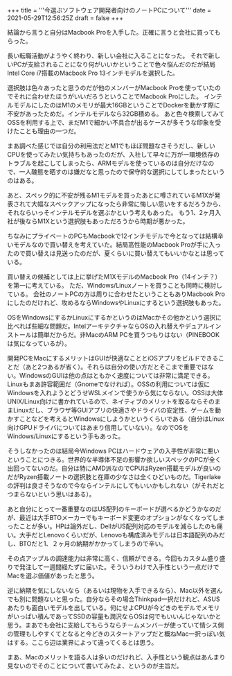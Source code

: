 +++
title = '''今選ぶソフトウェア開発者向けのノートPCについて'''
date = 2021-05-29T12:56:25Z
draft = false
+++

結論から言うと自分はMacbook Proを入手した。正確に言うと会社に買ってもらった。

長い転職活動がようやく終わり、新しい会社に入ることになった。
それで新しいPCが支給されることになり何がいいかということで色々悩んだのだが結局Intel Core i7搭載のMacbook Pro 13インチモデルを選択した。

選択肢は色々あったと思うのだが他のメンバーがMacbook Proを使っていたのでそれに合わせたほうがいいだろうということでMacbook Proにした。
インテルモデルにしたのはM1のメモリが最大16GBということでDockerを動かす際に不安があったためだ。インテルモデルなら32GB積める。
あと色々検索してみてOSSを利用する上で、まだM1で細かい不具合が出るケースが多そうな印象を受けたことも理由の一つだ。

まあ調べた感じでは自分の利用法だとM1でもほぼ問題なさそうだし、新しいCPUを使ってみたい気持ちもあったのだが、入社して早々に万が一環境依存のトラブルを起こしてしまったら、ARMモデルを使っているのは自分だけなので、一人醜態を晒すのは嫌だなと思ったので保守的な選択にしてしまったというのはある。

あと、スペック的に不安が残るM1モデルを買ったあとに噂されているM1Xが発表されて大幅なスペックアップになったら非常に悔しい思いをするだろうから、それならいっそインテルモデルを選ぶかという考えもあった。
もう1、2ヶ月入社が後ならM1Xという選択肢もあっただろうから時期が悪かった。

ちなみにプライベートのPCもMacbookで12インチモデルで今となっては結構辛いモデルなので買い替えを考えていた。結局高性能のMacbook Proが手に入ったので買い替えは見送ったのだが、夏くらいに買い替えてもいいかなとは思っている。

買い替えの候補としては上に挙げたM1XモデルのMacbook Pro（14インチ？）を第一に考えている。
ただ、Windows/Linuxノートを買うことも同時に検討している。
会社のノートPCの方は周りに合わせたということもありMacbook Proにしたのだけれど、攻めるならWindowsやLinuxにするという選択肢もあった。

OSをWindowsにするかLinuxにするかというのはMacかその他かという選択に比べれば些細な問題だ。IntelアーキテクチャならOSの入れ替えやデュアルインストールは簡単だからだ。非MacのARM PCを買うつもりはない（PINEBOOKは気になっているが）。

開発PCをMacにするメリットはGUIが快適なこととiOSアプリをビルドできることだ（あと2つあるが省く）。それらは自分の使い方だとそこまで重要ではない。WindowsのGUIは他の点はともかく速度については非常に満足できる。Linuxもまあ許容範囲だ（Gnomeでなければ）。OSSの利用については仮にWindowsを入れようとどうせWSLメインで使うから気にならない。OSSは大体UNIX/Linux向けに書かれているので、ネイティブのメリットを取るならそのままLinuxだし、ブラウザ等GUIアプリの快適さやドライバの安定性、ゲームを動かすことなどを考えるとWindowsにしようかというくらいである（自分はLinux向けGPUドライバについてはあまり信用していない）。なのでOSをWindows/Linuxにするという手もあった。

そうしなかったのは結局今Windows PCはハードウェアの入手性が非常に悪いということにつきる。世界的な半導体不足の影響か欲しいスペックのPCが全く出回ってないのだ。自分は特にAMD派なのでCPUはRyzen搭載モデルが良いのだがRyzen搭載ノートの選択肢と在庫の少なさは全くひどいものだ。Tigerlakeの評判は良さそうなので今ならインテルにしてもいいかもしれない（がそれだとつまらないという思いはある）。

あと自分にとって一番重要なのはUS配列のキーボードが選べるかどうかなのだが、最近は大手BTOメーカーでもキーボード変更のオプションがなくなってしまったことが多い。HPは論外だし、DellがUS配列対応のモデルを減らしたのも痛い。大手だとLenovoくらいだが、Lenovoも構成済みモデルは日本語配列のみだし、BTOだと1、２ヶ月の納期がかかってしまうので辛い。

その点アップルの調達能力は非常に高く、信頼ができる。今回もカスタム盛り盛りで発注して一週間経たずに届いた。そういうわけで入手性という一点だけでMacを選ぶ価値があったと思う。

逆に納期を気にしないなら（あるいは現物を入手できるなら）、Mac以外を選んでも別に問題ないと思った。自分ならその場合Thinkpad一択だけれど、ASUSあたりも面白いモデルを出している。何にせよCPUが今どきのモデルでメモリがいっぱい積んであってSSDの容量も潤沢ならOSは何でもいいんじゃないかと思う。まあでも会社に支給してもらうならチームメンバーが使っていて情シス側の管理もしやすくてとなると今どきのスタートアップだと概ねMac一択っぽい気はする。ここら辺は業界によって違ってくるとは思う。

まあ、Macのメリットを語る人は多いのだけれど、入手性という観点はあんまり見ないのでそのことについて書いてみたよ、というのが主旨だ。
